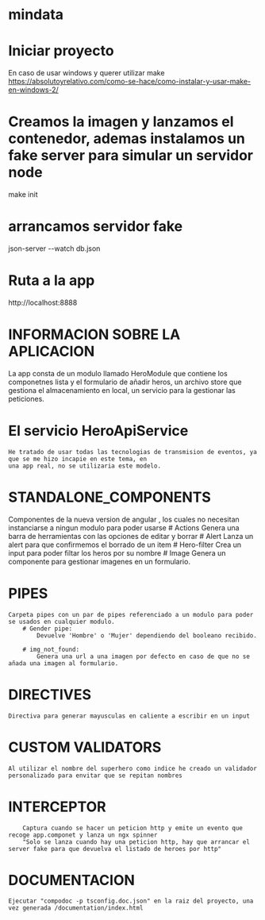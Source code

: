 # mindata


# Iniciar proyecto
En caso de usar windows y querer utilizar make
https://absolutoyrelativo.com/como-se-hace/como-instalar-y-usar-make-en-windows-2/

# Creamos la imagen y lanzamos el contenedor, ademas instalamos un fake server para simular un servidor node
make init
# arrancamos servidor fake
json-server --watch db.json 

# Ruta a la app
http://localhost:8888


# INFORMACION SOBRE LA APLICACION

La app consta de un modulo llamado HeroModule que contiene los componetnes lista y el formulario de añadir heros,
un archivo store que gestiona el almacenamiento en local, un servicio para la gestionar las peticiones.
 # El servicio HeroApiService
    He tratado de usar todas las tecnologias de transmision de eventos, ya que se me hizo incapie en este tema, en
    una app real, no se utilizaria este modelo.

# STANDALONE_COMPONENTS
  Componentes de la nueva version de angular , los cuales no necesitan instanciarse a ningun modulo para poder usarse
    # Actions
        Genera una barra de herramientas con las opciones de editar y borrar
    # Alert
        Lanza un alert para que confirmemos el borrado de un item
    # Hero-filter
        Crea un input para poder filtar los heros por su nombre
    # Image
        Genera un componente para gestionar imagenes en un formulario.
# PIPES
    Carpeta pipes con un par de pipes referenciado a un modulo para poder se usados en cualquier modulo.
        # Gender pipe:
            Devuelve 'Hombre' o 'Mujer' dependiendo del booleano recibido.

        # img_not_found:
            Genera una url a una imagen por defecto en caso de que no se añada una imagen al formulario.
  # DIRECTIVES
    Directiva para generar mayusculas en caliente a escribir en un input

  # CUSTOM VALIDATORS
    Al utilizar el nombre del superhero como indice he creado un validador personalizado para envitar que se repitan nombres

  # INTERCEPTOR
        Captura cuando se hacer un peticion http y emite un evento que recoge app.componet y lanza un ngx spinner
        "Solo se lanza cuando hay una peticion http, hay que arrancar el server fake para que devuelva el listado de heroes por http"

  # DOCUMENTACION
    Ejecutar "compodoc -p tsconfig.doc.json" en la raiz del proyecto, una vez generada /documentation/index.html
 
